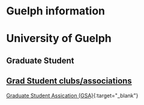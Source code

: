 # Guelph information

# University of Guelph

## Graduate Student

## [Grad Student clubs/associations](/GSA.md)
[Graduate Student Assication (GSA)](https://www.uoguelph.ca/gsa/){:target="_blank"}

